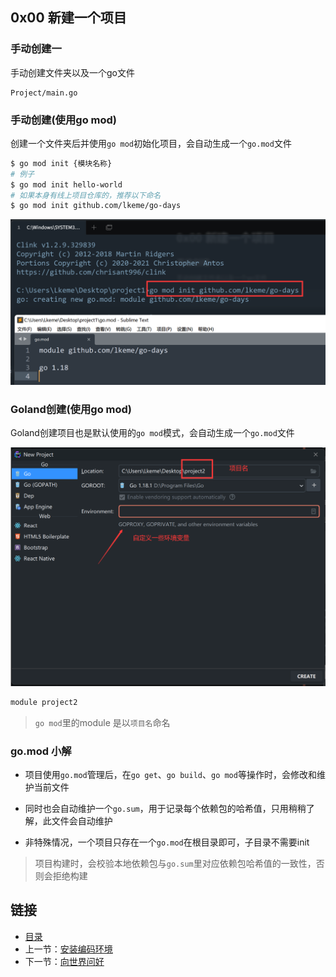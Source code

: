 ## 0x00 新建一个项目

### 手动创建一

手动创建文件夹以及一个go文件

```
Project/main.go
```


### 手动创建(使用go mod)

创建一个文件夹后并使用`go mod`初始化项目，会自动生成一个`go.mod`文件

```bash
$ go mod init {模块名称}
# 例子
$ go mod init hello-world
# 如果本身有线上项目仓库的，推荐以下命名
$ go mod init github.com/lkeme/go-days
```

![](../../../static/day001/0x00_1.png)


### Goland创建(使用go mod)

Goland创建项目也是默认使用的`go mod`模式，会自动生成一个`go.mod`文件

![](../../../static/day001/0x00_2.png)

```mod
module project2
```

> `go mod`里的module 是以`项目名`命名




### go.mod 小解

- 项目使用`go.mod`管理后，在`go get`、`go build`、`go mod`等操作时，会修改和维护当前文件  

- 同时也会自动维护一个`go.sum`，用于记录每个依赖包的哈希值，只用稍稍了解，此文件会自动维护 

- 非特殊情况，一个项目只存在一个`go.mod`在根目录即可，子目录不需要init

> 项目构建时，会校验本地依赖包与`go.sum`里对应依赖包哈希值的一致性，否则会拒绝构建 


## 链接

- [目录](../../../README.md)
- 上一节：[安装编码环境](../../day000/0x02%20安装编码环境)
- 下一节：[向世界问好](../0x01%20向世界问好)


